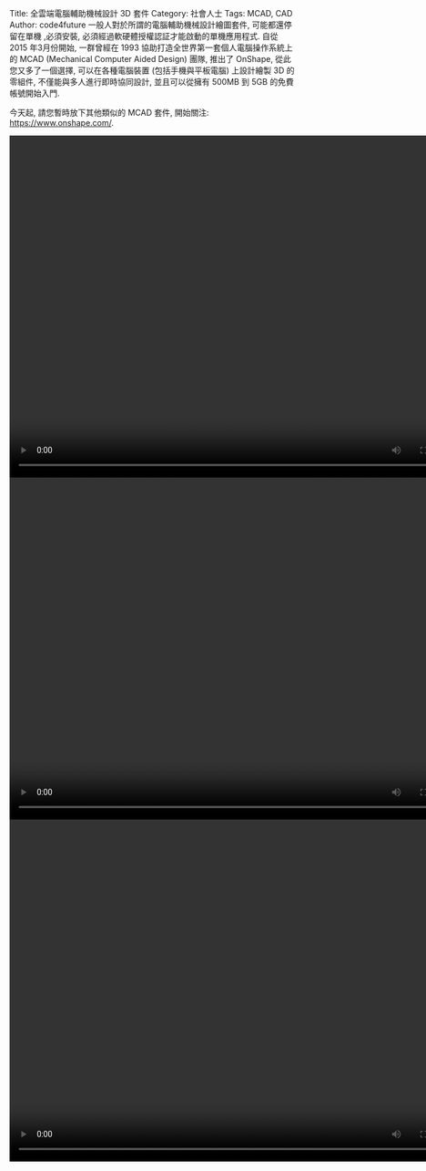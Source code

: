Title: 全雲端電腦輔助機械設計 3D 套件
Category: 社會人士
Tags: MCAD, CAD
Author: code4future
一般人對於所謂的電腦輔助機械設計繪圖套件, 可能都還停留在單機 ,必須安裝, 必須經過軟硬體授權認証才能啟動的單機應用程式. 自從 2015 年3月份開始, 一群曾經在 1993 協助打造全世界第一套個人電腦操作系統上的 MCAD (Mechanical Computer Aided Design) 團隊, 推出了 OnShape, 從此您又多了一個選擇, 可以在各種電腦裝置 (包括手機與平板電腦) 上設計繪製 3D 的零組件, 不僅能與多人進行即時協同設計, 並且可以從擁有 500MB 到 5GB 的免費帳號開始入門.

<!-- PELICAN_END_SUMMARY -->

今天起, 請您暫時放下其他類似的 MCAD 套件, 開始關注: <a href="https://www.onshape.com/">https://www.onshape.com/</a>.

<video controls autoplay="autoplay" width="800" height="600">
  <source src="http://code4futuretw.github.io/blogsite_data/files/grab-windows700kb.mp4">
  Your browser does not support the video tag.
</video>

<video controls autoplay="autoplay" width="800" height="600">
  <source src="http://code4futuretw.github.io/blogsite_data/files/ipad-air-720p_700kb.mp4">
  Your browser does not support the video tag.
</video>

<video controls autoplay="autoplay" width="800" height="600">
  <source src="http://code4futuretw.github.io/blogsite_data/files/laptop-720p-apple700kb.mp4">
  Your browser does not support the video tag.
</video>
